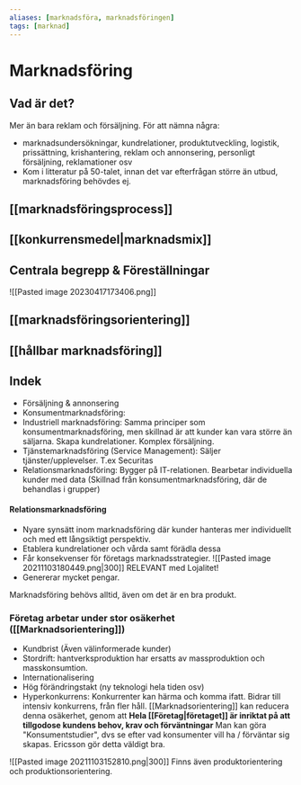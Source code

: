 ```yaml
---
aliases: [marknadsföra, marknadsföringen]
tags: [marknad]
---
```

# Marknadsföring 

## Vad är det? 
Mer än bara reklam och försäljning. För att nämna några:
- marknadsundersökningar, kundrelationer, produktutveckling, logistik, prissättning, krishantering, reklam och annonsering, personligt försäljning, reklamationer osv
- Kom i litteratur på 50-talet, innan det var efterfrågan större än utbud, marknadsföring behövdes ej.

## [[marknadsföringsprocess]]



## [[konkurrensmedel|marknadsmix]]


## Centrala begrepp & Föreställningar
![[Pasted image 20230417173406.png]]

## [[marknadsföringsorientering]]

## [[hållbar marknadsföring]]



## Indek
- Försäljning & annonsering
- Konsumentmarknadsföring: 
- Industriell marknadsföring: Samma principer som konsumentmarknadsföring, men skillnad är att kunder kan vara större än säljarna. Skapa kundrelationer. Komplex försäljning. 
- Tjänstemarknadsföring (Service Management): Säljer tjänster/upplevelser. T.ex Securitas
- Relationsmarknadsföring: Bygger på IT-relationen. Bearbetar individuella kunder med data (Skillnad från konsumentmarknadsföring, där de behandlas i grupper)

#### Relationsmarknadsföring
- Nyare synsätt inom marknadsföring där kunder hanteras mer individuellt och med ett långsiktigt perspektiv. 
- Etablera kundrelationer och vårda samt förädla dessa
- Får konsekvenser för företags marknadsstrategier.
![[Pasted image 20211103180449.png|300]]
RELEVANT med Lojalitet! 
- Genererar mycket pengar. 

Marknadsföring behövs alltid, även om det är en bra produkt. 

### Företag arbetar under stor osäkerhet ([[Marknadsorientering]])
- Kundbrist (Även välinformerade kunder)
- Stordrift: hantverksproduktion har ersatts av massproduktion och masskonsumtion.
- Internationalisering
- Hög förändringstakt (ny teknologi hela tiden osv)
- Hyperkonkurrens: Konkurrenter kan härma och komma ifatt. Bidrar till intensiv konkurrens, från fler håll.
[[Marknadsorientering]] kan reducera denna osäkerhet, genom att **Hela [[Företag|företaget]] är inriktat på att tillgodose kundens behov, krav och förväntningar**
Man kan göra "Konsumentstudier", dvs se efter vad konsumenter vill ha / förväntar sig skapas. Ericsson gör detta väldigt bra. 

![[Pasted image 20211103152810.png|300]]
Finns även produktorientering
och produktionsorientering.

